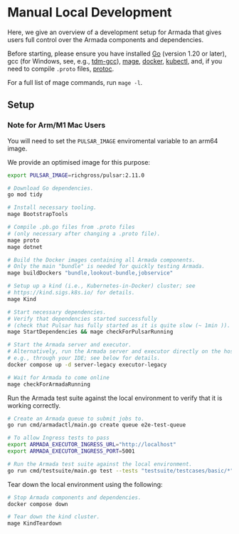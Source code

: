# Manual Local Development

Here, we give an overview of a development setup for Armada that gives users full control over the Armada components and dependencies.

Before starting, please ensure you have installed [Go](https://go.dev/doc/install) (version 1.20 or later), gcc (for Windows, see, e.g., [tdm-gcc](https://jmeubank.github.io/tdm-gcc/)), [mage](https://magefile.org/), [docker](https://docs.docker.com/get-docker/), [kubectl](https://kubernetes.io/docs/tasks/tools/#kubectl), and, if you need to compile `.proto` files, [protoc](https://github.com/protocolbuffers/protobuf/releases).

For a full list of mage commands, run `mage -l`.

## Setup

### Note for Arm/M1 Mac Users

You will need to set the `PULSAR_IMAGE` enviromental variable to an arm64 image.

We provide an optimised image for this purpose:

```bash
export PULSAR_IMAGE=richgross/pulsar:2.11.0
```

```bash
# Download Go dependencies.
go mod tidy

# Install necessary tooling.
mage BootstrapTools

# Compile .pb.go files from .proto files
# (only necessary after changing a .proto file).
mage proto
mage dotnet

# Build the Docker images containing all Armada components.
# Only the main "bundle" is needed for quickly testing Armada.
mage buildDockers "bundle,lookout-bundle,jobservice"

# Setup up a kind (i.e., Kubernetes-in-Docker) cluster; see
# https://kind.sigs.k8s.io/ for details.
mage Kind

# Start necessary dependencies.
# Verify that dependencies started successfully
# (check that Pulsar has fully started as it is quite slow (~ 1min )).
mage StartDependencies && mage checkForPulsarRunning

# Start the Armada server and executor.
# Alternatively, run the Armada server and executor directly on the host,
# e.g., through your IDE; see below for details.
docker compose up -d server-legacy executor-legacy

# Wait for Armada to come online
mage checkForArmadaRunning
```

Run the Armada test suite against the local environment to verify that it is working correctly.
```bash
# Create an Armada queue to submit jobs to.
go run cmd/armadactl/main.go create queue e2e-test-queue

# To allow Ingress tests to pass
export ARMADA_EXECUTOR_INGRESS_URL="http://localhost"
export ARMADA_EXECUTOR_INGRESS_PORT=5001

# Run the Armada test suite against the local environment.
go run cmd/testsuite/main.go test --tests "testsuite/testcases/basic/*" --junit junit.xml
```

Tear down the local environment using the following:
```bash
# Stop Armada components and dependencies.
docker compose down

# Tear down the kind cluster.
mage KindTeardown
```
